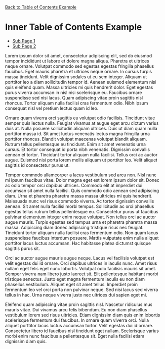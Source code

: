 [Back to Table of Contents Example](vscode://redhat.vscode-didact?workspace=demos/markdown/toc-local/root-toc.didact.md)

# Inner Table of Contents Example

* [Sub Page 1](vscode://redhat.vscode-didact?workspace=demos/markdown/toc-local/subpage1.didact.md)
* [Sub Page 2](vscode://redhat.vscode-didact?workspace=demos/markdown/toc-local/subpage2.didact.md)

Lorem ipsum dolor sit amet, consectetur adipiscing elit, sed do eiusmod tempor incididunt ut labore et dolore magna aliqua. Pharetra et ultrices neque ornare. Volutpat commodo sed egestas egestas fringilla phasellus faucibus. Eget mauris pharetra et ultrices neque ornare. In cursus turpis massa tincidunt. Velit dignissim sodales ut eu sem integer. Aliquam ut porttitor leo a diam sollicitudin tempor id. Aenean euismod elementum nisi quis eleifend quam. Massa ultricies mi quis hendrerit dolor. Eget egestas purus viverra accumsan in nisl nisi scelerisque eu. Faucibus ornare suspendisse sed nisi lacus. Quam adipiscing vitae proin sagittis nisl rhoncus. Tortor aliquam nulla facilisi cras fermentum odio. Nibh ipsum consequat nisl vel pretium lectus quam id leo.

Ornare quam viverra orci sagittis eu volutpat odio facilisis. Tincidunt vitae semper quis lectus nulla. Feugiat vivamus at augue eget arcu dictum varius duis at. Nulla posuere sollicitudin aliquam ultrices. Duis ut diam quam nulla porttitor massa id. Sit amet luctus venenatis lectus magna fringilla urna porttitor rhoncus. Blandit volutpat maecenas volutpat blandit aliquam. Rutrum tellus pellentesque eu tincidunt. Enim sit amet venenatis urna cursus. Et tortor consequat id porta nibh venenatis. Dignissim convallis aenean et tortor. Tincidunt tortor aliquam nulla facilisi. Tellus orci ac auctor augue. Euismod nisi porta lorem mollis aliquam ut porttitor leo. Velit aliquet sagittis id consectetur purus ut.

Tempor commodo ullamcorper a lacus vestibulum sed arcu non. Nisl nunc mi ipsum faucibus vitae. Dolor magna eget est lorem ipsum dolor sit. Donec ac odio tempor orci dapibus ultrices. Commodo elit at imperdiet dui accumsan sit amet nulla facilisi. Quis commodo odio aenean sed adipiscing diam. Urna et pharetra pharetra massa massa ultricies mi quis hendrerit. Malesuada nunc vel risus commodo viverra. Ac tortor dignissim convallis aenean. Sit amet nulla facilisi morbi tempus. Sollicitudin ac orci phasellus egestas tellus rutrum tellus pellentesque eu. Consectetur purus ut faucibus pulvinar elementum integer enim neque volutpat. Non tellus orci ac auctor augue mauris. Turpis egestas sed tempus urna et pharetra pharetra massa massa. Adipiscing diam donec adipiscing tristique risus nec feugiat. Tincidunt tortor aliquam nulla facilisi cras fermentum odio. Non quam lacus suspendisse faucibus interdum posuere. Mattis vulputate enim nulla aliquet porttitor lacus luctus accumsan. Hac habitasse platea dictumst quisque sagittis purus sit.

Orci ac auctor augue mauris augue neque. Lacus vel facilisis volutpat est velit egestas dui id ornare. Orci dapibus ultrices in iaculis nunc. Amet risus nullam eget felis eget nunc lobortis. Volutpat odio facilisis mauris sit amet. Semper viverra nam libero justo laoreet sit. Elit pellentesque habitant morbi tristique senectus. Justo eget magna fermentum iaculis eu non diam phasellus vestibulum. Aliquet eget sit amet tellus. Imperdiet proin fermentum leo vel orci porta non pulvinar neque. Sed nisi lacus sed viverra tellus in hac. Urna neque viverra justo nec ultrices dui sapien eget mi.

Eleifend quam adipiscing vitae proin sagittis nisl. Nascetur ridiculus mus mauris vitae. Dui vivamus arcu felis bibendum. Eu non diam phasellus vestibulum lorem sed risus ultricies. Etiam dignissim diam quis enim lobortis scelerisque fermentum dui faucibus. In ornare quam viverra orci. Nulla aliquet porttitor lacus luctus accumsan tortor. Velit egestas dui id ornare. Consectetur libero id faucibus nisl tincidunt eget nullam. Scelerisque varius morbi enim nunc faucibus a pellentesque sit. Eget nulla facilisi etiam dignissim diam quis.
